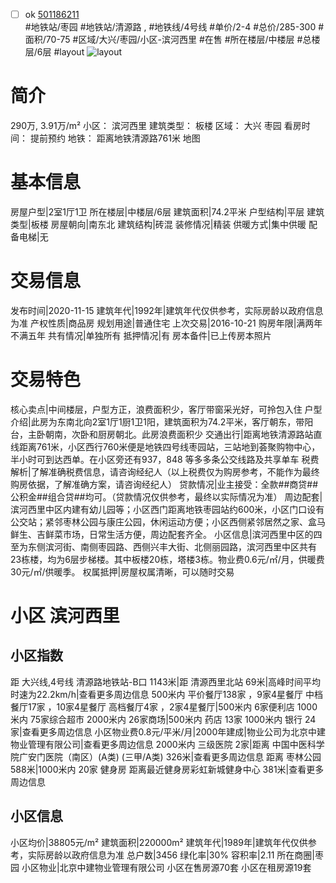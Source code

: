 - [ ] ok [501186211](https://bj.5i5j.com/ershoufang/501186211.html)  
 #地铁站/枣园 #地铁站/清源路 ,  #地铁线/4号线
#单价/2-4 #总价/285-300 #面积/70-75   #区域/大兴/枣园/小区-滨河西里 #在售 #所在楼层/中楼层 #总楼层/6层 #layout 
![layout](http://image2a.5i5j.com/bdir/layout/0fb91178becf4362a23923ac4f23aaec.jpg_P5.jpg) 
# 简介 
 290万,  3.91万/m² 
小区： 滨河西里
建筑类型： 板楼
区域： 大兴 枣园
看房时间： 提前预约
地铁： 距离地铁清源路761米 地图
# 基本信息 
 房屋户型|2室1厅1卫
所在楼层|中楼层/6层
建筑面积|74.2平米
户型结构|平层
建筑类型|板楼
房屋朝向|南东北
建筑结构|砖混
装修情况|精装
供暖方式|集中供暖
配备电梯|无
# 交易信息 
 发布时间|2020-11-15
建筑年代|1992年|建筑年代仅供参考，实际房龄以政府信息为准
产权性质|商品房
规划用途|普通住宅
上次交易|2016-10-21
购房年限|满两年不满五年
共有情况|单独所有
抵押情况|有
房本备件|已上传房本照片
# 交易特色 
 核心卖点|中间楼层，户型方正，浪费面积少，客厅带窗采光好，可拎包入住
户型介绍|此房为东南北向2室1厅1厨1卫1阳，建筑面积为74.2平米，客厅朝东，带阳台，主卧朝南，次卧和厨房朝北。此房浪费面积少
交通出行|距离地铁清源路站直线距离761米，小区西行760米便是地铁四号线枣园站，三站地到荟聚购物中心，半小时可到达西单。在小区旁还有937，848 等多多条公交线路及共享单车
税费解析|了解准确税费信息，请咨询经纪人（以上税费仅为购房参考，不能作为最终购房依据，了解准确方案，请咨询经纪人）
贷款情况|业主接受：全款##商贷##公积金##组合贷##均可。（贷款情况仅供参考，最终以实际情况为准）
周边配套|滨河西里中区内建有幼儿园等；小区西门距离地铁枣园站约600米，小区门口设有公交站；紧邻枣林公园与康庄公园，休闲运动方便；小区西侧紧邻居然之家、盒马鲜生、吉鲜菜市场，日常生活方便，周边配套齐全。
小区信息|滨河西里中区的四至为东侧滨河街、南侧枣园路、西侧兴丰大街、北侧丽园路，滨河西里中区共有23栋楼，均为6层步梯楼。其中板楼20栋，塔楼3栋。物业费0.6元/㎡/月，供暖费30元/㎡/供暖季。
权属抵押|房屋权属清晰，可以随时交易
# 小区 滨河西里
## 小区指数 
 距 大兴线,4号线 清源路地铁站-B口 1143米|距 清源西里北站 69米|高峰时间平均时速为22.2km/h|查看更多周边信息
500米内 平价餐厅138家 ，9家4星餐厅
中档餐厅17家 ，10家4星餐厅
高档餐厅4家 ，2家4星餐厅|500米内 6家便利店
1000米内 75家综合超市
2000米内 26家商场|500米内 药店 13家
1000米内 银行 24家|查看更多周边信息
小区物业费0.8元/平米/月|2000年建成|物业公司为北京中建物业管理有限公司|查看更多周边信息
2000米内 三级医院 2家|距离 中国中医科学院广安门医院（南区）(A类) (三甲/A类) 326米|查看更多周边信息
距离 枣林公园 588米|1000米内 20家 健身房
距离最近健身房彩虹新城健身中心 381米|查看更多周边信息
## 小区信息 
 小区均价|38805元/m²
建筑面积|220000m²
建筑年代|1989年|建筑年代仅供参考，实际房龄以政府信息为准
总户数|3456
绿化率|30%
容积率|2.11
所在商圈|枣园
小区物业|北京中建物业管理有限公司
小区在售房源70套
小区在租房源19套
